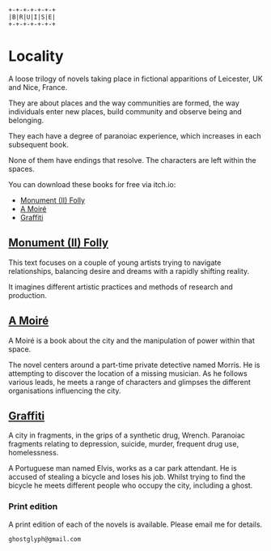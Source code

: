 
```
+-+-+-+-+-+-+
|B|R|U|I|S|E|
+-+-+-+-+-+-+
```

# Locality

A loose trilogy of novels taking place in fictional apparitions of Leicester, UK and Nice, France.

They are about places and the way communities are formed, the way individuals enter new places, build community and observe being and belonging.

They each have a degree of paranoiac experience, which increases in each subsequent book.

None of them have endings that resolve. The characters are left within the spaces.

You can download these books for free via itch.io:

- [Monument (II) Folly](https://ghostglyph.itch.io/monument-ii-folly)  
- [A Moiré](https://ghostglyph.itch.io/a-moire)  
- [Graffiti](https://ghostglyph.itch.io/graffiti)  

## [Monument (II) Folly](https://ghostglyph.itch.io/monument-ii-folly)

This text focuses on a couple of young artists trying to navigate relationships, balancing desire and dreams with a rapidly shifting reality.

It imagines different artistic practices and methods of research and production.

## [A Moiré](https://ghostglyph.itch.io/a-moire)

A Moiré is a book about the city and the manipulation of power within that space. 

The novel centers around a part-time private detective named Morris.
He is attempting to discover the location of a missing musician.
As he follows various leads, he meets a range of characters and glimpses the different organisations influencing the city.

## [Graffiti](https://ghostglyph.itch.io/graffiti)  

A city in fragments, in the grips of a synthetic drug, Wrench.
Paranoiac fragments relating to depression, suicide, murder, frequent drug use, homelessness.

A Portuguese man named Elvis, works as a car park attendant. He is accused of stealing a bicycle and loses his job. Whilst trying to find the bicycle he meets different people who occupy the city, including a ghost.

### Print edition

A print edition of each of the novels is available. Please email me for details.

```
ghostglyph@gmail.com
```








